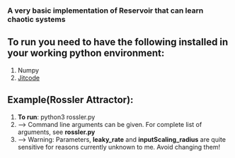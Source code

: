 ### A very basic implementation of Reservoir that can learn chaotic systems

## To run you need to have the following installed in your working python environment:
1. Numpy 
2. [Jitcode](https://github.com/neurophysik/jitcode) 

## Example(Rossler Attractor): 

1. __To run__:  python3 rossler.py 
2. --> Command line arguments can be given. For complete list of arguments, see
**rossler.py**
3. --> Warning: Parameters, **leaky_rate** and **inputScaling_radius** are quite sensitive for reasons currently unknown to me. Avoid changing them! 
